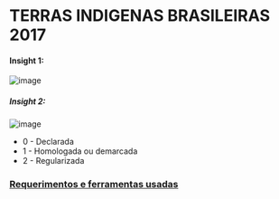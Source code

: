 # TERRAS INDIGENAS BRASILEIRAS 2017

#### Insight 1:
![image](https://user-images.githubusercontent.com/104772356/194680078-8aa10d7a-e4ad-4e53-b4af-417b919578b5.png)

##### Insight 2:
![image](https://user-images.githubusercontent.com/104772356/194680066-1d9cc263-8c22-44ee-9fc1-62e3ee2c701f.png)
- 0 - Declarada
- 1 - Homologada ou demarcada
- 2 - Regularizada

### [Requerimentos e ferramentas usadas](https://github.com/Gustavomichel/Exploratory-data-analysis-Brazil-indigenous-land/blob/master/requirements.txt)


